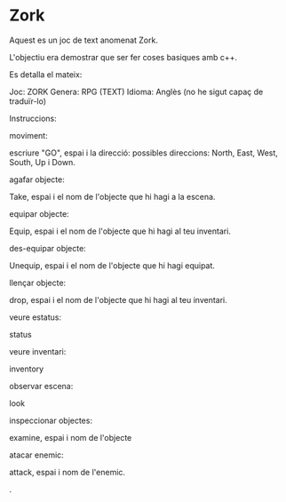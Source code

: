 # Zork

Aquest es un joc de text anomenat Zork.

L'objectiu era demostrar que ser fer coses basiques amb c++.

Es detalla el mateix:

Joc: ZORK
Genera: RPG (TEXT)
Idioma: Anglès (no he sigut capaç de traduïr-lo)

Instruccions:

moviment:

escriure "GO", espai i la direcció: possibles direccions: North, East, West, South, Up i Down.

agafar objecte:

Take, espai i el nom de l'objecte que hi hagi a la escena.

equipar objecte:

Equip, espai i el nom de l'objecte que hi hagi al teu inventari.

des-equipar objecte:

Unequip, espai i el nom de l'objecte que hi hagi equipat.

llençar objecte:

drop, espai i el nom de l'objecte que hi hagi al teu inventari.

veure estatus:

status

veure inventari:

inventory

observar escena:

look

inspeccionar objectes:

examine, espai i nom de l'objecte

atacar enemic:

attack, espai i nom de l'enemic.


.
